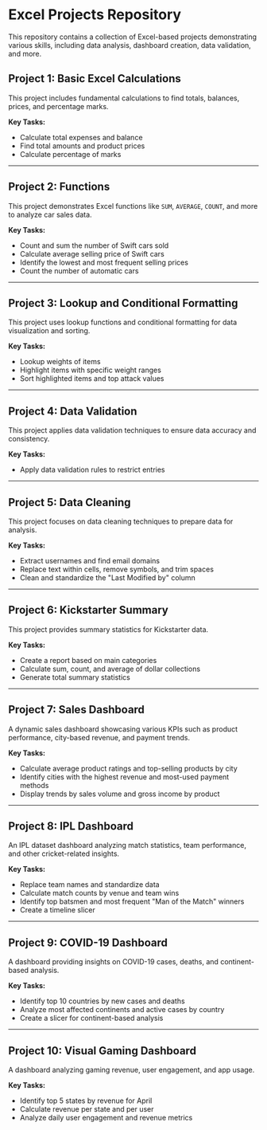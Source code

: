# Excel Projects Repository

This repository contains a collection of Excel-based projects demonstrating various skills, including data analysis, dashboard creation, data validation, and more.

## Project 1: Basic Excel Calculations
This project includes fundamental calculations to find totals, balances, prices, and percentage marks.

**Key Tasks:**
- Calculate total expenses and balance
- Find total amounts and product prices
- Calculate percentage of marks

---

## Project 2: Functions
This project demonstrates Excel functions like `SUM`, `AVERAGE`, `COUNT`, and more to analyze car sales data.

**Key Tasks:**
- Count and sum the number of Swift cars sold
- Calculate average selling price of Swift cars
- Identify the lowest and most frequent selling prices
- Count the number of automatic cars

---

## Project 3: Lookup and Conditional Formatting
This project uses lookup functions and conditional formatting for data visualization and sorting.

**Key Tasks:**
- Lookup weights of items
- Highlight items with specific weight ranges
- Sort highlighted items and top attack values

---

## Project 4: Data Validation
This project applies data validation techniques to ensure data accuracy and consistency.

**Key Tasks:**
- Apply data validation rules to restrict entries

---

## Project 5: Data Cleaning
This project focuses on data cleaning techniques to prepare data for analysis.

**Key Tasks:**
- Extract usernames and find email domains
- Replace text within cells, remove symbols, and trim spaces
- Clean and standardize the "Last Modified by" column

---

## Project 6: Kickstarter Summary
This project provides summary statistics for Kickstarter data.

**Key Tasks:**
- Create a report based on main categories
- Calculate sum, count, and average of dollar collections
- Generate total summary statistics

---

## Project 7: Sales Dashboard
A dynamic sales dashboard showcasing various KPIs such as product performance, city-based revenue, and payment trends.

**Key Tasks:**
- Calculate average product ratings and top-selling products by city
- Identify cities with the highest revenue and most-used payment methods
- Display trends by sales volume and gross income by product

---

## Project 8: IPL Dashboard
An IPL dataset dashboard analyzing match statistics, team performance, and other cricket-related insights.

**Key Tasks:**
- Replace team names and standardize data
- Calculate match counts by venue and team wins
- Identify top batsmen and most frequent "Man of the Match" winners
- Create a timeline slicer

---

## Project 9: COVID-19 Dashboard
A dashboard providing insights on COVID-19 cases, deaths, and continent-based analysis.

**Key Tasks:**
- Identify top 10 countries by new cases and deaths
- Analyze most affected continents and active cases by country
- Create a slicer for continent-based analysis

---

## Project 10: Visual Gaming Dashboard
A dashboard analyzing gaming revenue, user engagement, and app usage.

**Key Tasks:**
- Identify top 5 states by revenue for April
- Calculate revenue per state and per user
- Analyze daily user engagement and revenue metrics
